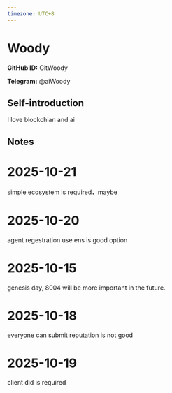 ```yaml
---
timezone: UTC+8
---
```


# Woody

**GitHub ID:** GitWoody

**Telegram:** @aiWoody

## Self-introduction

I love blockchian and ai

## Notes
<!-- Content_START -->
# 2025-10-21
<!-- DAILY_CHECKIN_2025-10-21_START -->
simple ecosystem is required，maybe
<!-- DAILY_CHECKIN_2025-10-21_END -->

# 2025-10-20
<!-- DAILY_CHECKIN_2025-10-20_START -->

agent regestration use ens is good option
<!-- DAILY_CHECKIN_2025-10-20_END -->

# 2025-10-15
<!-- DAILY_CHECKIN_2025-10-15_START -->


genesis day, 8004 will be more important in the future.
<!-- DAILY_CHECKIN_2025-10-15_END -->

# 2025-10-18
<!-- DAILY_CHECKIN_2025-10-18_START -->


everyone can submit reputation is not good
<!-- DAILY_CHECKIN_2025-10-18_END -->

# 2025-10-19
<!-- DAILY_CHECKIN_2025-10-19_START -->


client did is required
<!-- DAILY_CHECKIN_2025-10-19_END -->
<!-- Content_END -->
